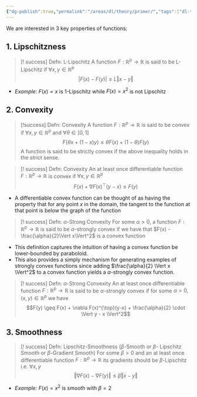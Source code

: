 ```yaml
---
{"dg-publish":true,"permalink":"/areas/dl/theory/primer/","tags":["dl-theory"]}
---
```


We are interested in 3 key properties of functions:

## 1. Lipschitzness

> [! success] Defn: L-Lipschitz
> A function $F: \mathbb{R}^p \rightarrow \mathbb{R}$ is said to be $\text{L}$-Lipschitz if $\forall x, y \in \mathbb{R}^p$$$|F(x) - F(y)| \leq L \Vert x - y \Vert$$ 

* *Example:* $F(x) = x$ is 1-Lipschitz while $F(x) = x^2$ is not Lipschitz
## 2. Convexity

> [!success] Defn: Convexity 
A function $F: \mathbb{R}^p \rightarrow \mathbb{R}$ is said to be convex if $\forall x, y \in \mathbb{R}^p$ and $\forall \theta \in [0 ,1]$ $$F(\theta x + (1-x)y) \leq \theta F(x) + (1-\theta)F(y)$$A function is said to be strictly convex if the above inequality holds in the strict sense.

> [! success] Defn: Convexity
> An at least once differentiable function $F: \mathbb{R}^p \rightarrow \mathbb{R}$ is convex if $\forall x, y \in \mathbb{R}^p$$$F(x) + \nabla F(x)^{\top}(y-x) \leq F(y)$$
> 

* A differentiable convex function can be thought of as having the property that for any point $x$ in the domain, the tangent to the function at that point is below the graph of the function

> [! success] Defn: $\alpha$-Strong Convexity
> For some $\alpha > 0$, a function $F: \mathbb{R}^p \rightarrow \mathbb{R}$ is said to be $\alpha$-strongly convex if we have that $F(x) - \frac{\alpha}{2}\Vert x\Vert^2$ is a convex function

* This definition captures the intuition of having a convex function be lower-bounded by paraboloid.
* This also provides a simply mechanism for generating examples of strongly convex functions since adding $\frac{\alpha}{2} \Vert x \Vert^2$ to a convex function yields a $\alpha$-strongly convex function.

> [! success] Defn: $\alpha$-Strong Convexity
> An at least once differentiable function $F: \mathbb{R}^p \rightarrow \mathbb{R}$ is said to be $\alpha$-strongly convex if for some $\alpha > 0, (x, y) \in \mathbb{R}^p$ we have$$F(y) \geq F(x) + \nabla F(x)^{\top}(y-x) + \frac{\alpha}{2} \cdot \Vert y - x \Vert^2$$

## 3. Smoothness

> [! success] Defn: Lipschitz-Smoothness ($\beta$-Smooth or $\beta$- Lipschitz Smooth or $\beta$-Gradient Smooth)
> For some $\beta>0$ and an at least once differentiable function $F: \mathbb{R}^p \rightarrow \mathbb{R}$ its gradients should be $\beta$-Lipschitz i.e. $\forall x, y$$$\Vert \nabla F(x) - \nabla F(y) \Vert \leq \beta \Vert x - y \Vert$$

* *Example:* $F(x) = x^2$ is smooth with $\beta=2$
